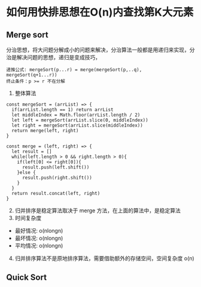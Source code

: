 # 如何用快排思想在O(n)内查找第K大元素
## Merge sort
分治思想，将大问题分解成小的问题来解决，分治算法一般都是用递归来实现，分治是解决问题的思想，递归是变成技巧，
```
递推公式: mergeSort(p...r) = merge(mergeSort(p,..q), mergeSort(q+1...r))
终止条件：p >= r 不在分解
```
1. 整体算法
```
const mergeSort = (arrList) => {
  if(arrList.length == 1) return arrList
  let middleIndex = Math.floor(arrList.length / 2)
  let left = mergeSort(arrList.slice(0, middleIndex))
  let right = mergeSort(arrList.slice(middleIndex))
  return merge(left, right)
}

const merge = (left, right) => {
  let result = []
  while(left.length > 0 && right.length > 0){
    if(left[0] <= right[0]){
      result.push(left.shift())
    }else {
      result.push(right.shift())
    }
  }
  return result.concat(left, right)
}
```
2. 归并排序是稳定算法取决于 merge 方法，在上面的算法中，是稳定算法
3. 时间复杂度
- 最好情况: o(nlongn)
- 最坏情况: o(nlongn)
- 平均情况: o(nlongn)
4. 归并排序算法不是原地排序算法，需要借助额外的存储空间，空间复杂度 o(n)

## Quick Sort

